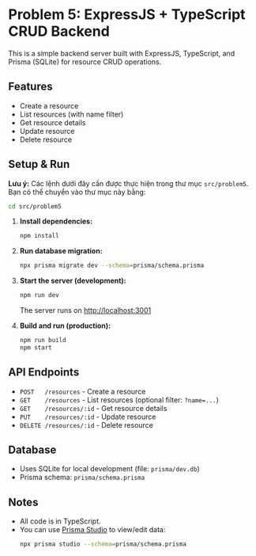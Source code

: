 # Problem 5: ExpressJS + TypeScript CRUD Backend

This is a simple backend server built with ExpressJS, TypeScript, and Prisma (SQLite) for resource CRUD operations.

## Features
- Create a resource
- List resources (with name filter)
- Get resource details
- Update resource
- Delete resource

## Setup & Run

**Lưu ý:** Các lệnh dưới đây cần được thực hiện trong thư mục `src/problem5`. Bạn có thể chuyển vào thư mục này bằng:
```bash
cd src/problem5
```

1. **Install dependencies:**
   ```bash
   npm install
   ```

2. **Run database migration:**
   ```bash
   npx prisma migrate dev --schema=prisma/schema.prisma
   ```

3. **Start the server (development):**
   ```bash
   npm run dev
   ```
   The server runs on [http://localhost:3001](http://localhost:3001)

4. **Build and run (production):**
   ```bash
   npm run build
   npm start
   ```

## API Endpoints

- `POST   /resources`         - Create a resource
- `GET    /resources`         - List resources (optional filter: `?name=...`)
- `GET    /resources/:id`     - Get resource details
- `PUT    /resources/:id`     - Update resource
- `DELETE /resources/:id`     - Delete resource

## Database
- Uses SQLite for local development (file: `prisma/dev.db`)
- Prisma schema: `prisma/schema.prisma`

## Notes
- All code is in TypeScript.
- You can use [Prisma Studio](https://www.prisma.io/studio) to view/edit data:
  ```bash
  npx prisma studio --schema=prisma/schema.prisma
  ```